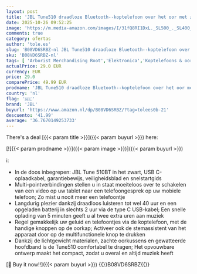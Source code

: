 ```yaml
---
layout: post
title: 'JBL Tune510 draadloze Bluetooth--koptelefoon over het oor met zuiver basgeluid  headset met afstandsbediening en ingebouwde microfoon  in zwart'
date: 2025-10-26 09:52:25
image: 'https://m.media-amazon.com/images/I/31fQ8RI1DxL._SL500_._SL400_.jpg'
comments: true
category: ofertas
author: 'tole.es'
slug: 'B08VD6SRBZ-nl JBL Tune510 draadloze Bluetooth--koptelefoon over het oor...'
sku: 'B08VD6SRBZ-nl'
tags: [ 'Arborist Merchandising Root','Elektronica','Koptelefoons & oordopjes','Koptelefoons, oordopjes & accessoires','On-ear-koptelefoons','PC','Self Service','Special Features Stores','be0c145d-645e-47ab-b638-53e8112e3d67_0','be0c145d-645e-47ab-b638-53e8112e3d67_3901','jbl','🇳🇱', ]
actualPrice: 29.0 EUR
currency: EUR
price: 29.0
comparePrice: 49.99 EUR
prodname: 'JBL Tune510 draadloze Bluetooth--koptelefoon over het oor met zuiver basgeluid  headset met afstandsbediening en ingebouwde microfoon  in zwart'
country: 'nl'
flag: '🇳🇱'
brand: 'JBL'
buyurl: 'https://www.amazon.nl/dp/B08VD6SRBZ/?tag=tolees0b-21'
descuento: '41.99'
average: '36.7670149253733'
---
```


There's a deal [{{< param title >}}]({{< param buyurl >}})  here:

[![{{< param prodname >}}]({{< param image >}})]({{< param buyurl >}})

ℹ️:

- In de doos inbegrepen: JBL Tune 510BT in het zwart, USB C-oplaadkabel, garantiebewijs, veiligheidsblad en snelstartgids
- Multi-pointverbindingen stellen u in staat moeiteloos over te schakelen van een video op uw tablet naar een telefoongesprek op uw mobiele telefoon; Zo mist u nooit meer een telefoontje
- Langdurig plezier dankzij draadloos luisteren tot wel 40 uur en een opgeladen batterij in slechts 2 uur via de type C USB-kabel; Een snelle oplading van 5 minuten geeft u al twee extra uren aan muziek
- Regel gemakkelijk uw geluid en telefoontjes via de koptelefoon, met de handige knoppen op de oorkap; Activeer ook de stemassistent van het apparaat door op de multifunctionele knop te drukken
- Dankzij de lichtgewicht materialen, zachte oorkussens en gewatteerde hoofdband is de Tune510 comfortabel te dragen; Het opvouwbare ontwerp maakt het compact, zodat u overal en altijd muziek heeft

[🛒 Buy it now!!]({{< param buyurl >}})
{{<world>}}B08VD6SRBZ{{</world>}}
